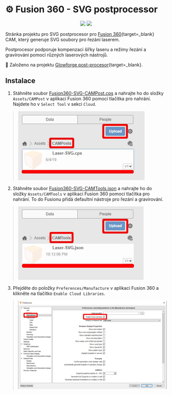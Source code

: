# ⚙️ Fusion 360 - SVG postprocessor

<p align="center">
<a href="https://hits.seeyoufarm.com"><img src="https://hits.seeyoufarm.com/api/count/incr/badge.svg?url=https%3A%2F%2Fgithub.com%2FRoboticsBrno%2FFusion360-SVG-postprocessor&count_bg=%2379C83D&title_bg=%23555555&icon=&icon_color=%23E7E7E7&title=views&edge_flat=true"/></a>
<img src="https://img.shields.io/github/license/RoboticsBrno/Fusion360-SVG-postprocessor?style=flat-square">
</p>

Stránka projektu pro SVG postprocesor pro [Fusion 360](https://www.autodesk.cz/products/fusion-360/){target=_blank} CAM, který generuje SVG soubory pro řezání laserem.

Postprocesor podporuje kompenzaci šířky laseru a režimy řezání a gravírování pomocí různých laserových nástrojů.

🔗 Založeno na projektu [Glowforge post-procesor](https://github.com/garethky/glowforge-colorific-fusion360-post){target=_blank}.


## Instalace

1. Stáhněte soubor <a href="./Fusion360-SVG-CAMPost.cps" download>Fusion360-SVG-CAMPost.cps</a> a nahrajte ho do složky `Assets/CAMPost` v aplikaci Fusion 360 pomocí tlačítka pro nahrání. Najdete ho v `Select Tool` v sekci `Cloud`.
> ![Upload Postprocessor](./media/postprocessor.jpg)
2. Stáhněte soubor <a href="./Fusion360-SVG-CAMTools.json" download>Fusion360-SVG-CAMTools.json</a> a nahrajte ho do složky `Assets/CAMTools` v aplikaci Fusion 360 pomocí tlačítka pro nahrání. To do Fusionu přidá defaultní nástroje pro řezání a gravírování.
> ![Upload Tools](./media/tools.jpg)
3. Přejděte do položky `Preferences/Manufacture` v aplikaci Fusion 360 a klikněte na tlačítko `Enable Cloud Libraries`.
> ![Enable Cloud Libraries](./media/EnableCloudLibraries.jpg)
